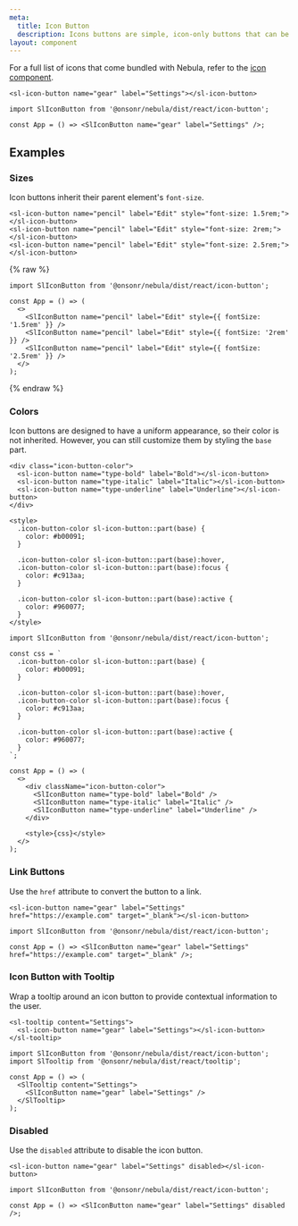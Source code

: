```yaml
---
meta:
  title: Icon Button
  description: Icons buttons are simple, icon-only buttons that can be used for actions and in toolbars.
layout: component
---
```


For a full list of icons that come bundled with Nebula, refer to the [icon component](/components/icon).

```html:preview
<sl-icon-button name="gear" label="Settings"></sl-icon-button>
```

```jsx:react
import SlIconButton from '@onsonr/nebula/dist/react/icon-button';

const App = () => <SlIconButton name="gear" label="Settings" />;
```

## Examples

### Sizes

Icon buttons inherit their parent element's `font-size`.

```html:preview
<sl-icon-button name="pencil" label="Edit" style="font-size: 1.5rem;"></sl-icon-button>
<sl-icon-button name="pencil" label="Edit" style="font-size: 2rem;"></sl-icon-button>
<sl-icon-button name="pencil" label="Edit" style="font-size: 2.5rem;"></sl-icon-button>
```

{% raw %}

```jsx:react
import SlIconButton from '@onsonr/nebula/dist/react/icon-button';

const App = () => (
  <>
    <SlIconButton name="pencil" label="Edit" style={{ fontSize: '1.5rem' }} />
    <SlIconButton name="pencil" label="Edit" style={{ fontSize: '2rem' }} />
    <SlIconButton name="pencil" label="Edit" style={{ fontSize: '2.5rem' }} />
  </>
);
```

{% endraw %}

### Colors

Icon buttons are designed to have a uniform appearance, so their color is not inherited. However, you can still customize them by styling the `base` part.

```html:preview
<div class="icon-button-color">
  <sl-icon-button name="type-bold" label="Bold"></sl-icon-button>
  <sl-icon-button name="type-italic" label="Italic"></sl-icon-button>
  <sl-icon-button name="type-underline" label="Underline"></sl-icon-button>
</div>

<style>
  .icon-button-color sl-icon-button::part(base) {
    color: #b00091;
  }

  .icon-button-color sl-icon-button::part(base):hover,
  .icon-button-color sl-icon-button::part(base):focus {
    color: #c913aa;
  }

  .icon-button-color sl-icon-button::part(base):active {
    color: #960077;
  }
</style>
```

```jsx:react
import SlIconButton from '@onsonr/nebula/dist/react/icon-button';

const css = `
  .icon-button-color sl-icon-button::part(base) {
    color: #b00091;
  }

  .icon-button-color sl-icon-button::part(base):hover,
  .icon-button-color sl-icon-button::part(base):focus {
    color: #c913aa;
  }

  .icon-button-color sl-icon-button::part(base):active {
    color: #960077;
  }
`;

const App = () => (
  <>
    <div className="icon-button-color">
      <SlIconButton name="type-bold" label="Bold" />
      <SlIconButton name="type-italic" label="Italic" />
      <SlIconButton name="type-underline" label="Underline" />
    </div>

    <style>{css}</style>
  </>
);
```

### Link Buttons

Use the `href` attribute to convert the button to a link.

```html:preview
<sl-icon-button name="gear" label="Settings" href="https://example.com" target="_blank"></sl-icon-button>
```

```jsx:react
import SlIconButton from '@onsonr/nebula/dist/react/icon-button';

const App = () => <SlIconButton name="gear" label="Settings" href="https://example.com" target="_blank" />;
```

### Icon Button with Tooltip

Wrap a tooltip around an icon button to provide contextual information to the user.

```html:preview
<sl-tooltip content="Settings">
  <sl-icon-button name="gear" label="Settings"></sl-icon-button>
</sl-tooltip>
```

```jsx:react
import SlIconButton from '@onsonr/nebula/dist/react/icon-button';
import SlTooltip from '@onsonr/nebula/dist/react/tooltip';

const App = () => (
  <SlTooltip content="Settings">
    <SlIconButton name="gear" label="Settings" />
  </SlTooltip>
);
```

### Disabled

Use the `disabled` attribute to disable the icon button.

```html:preview
<sl-icon-button name="gear" label="Settings" disabled></sl-icon-button>
```

```jsx:react
import SlIconButton from '@onsonr/nebula/dist/react/icon-button';

const App = () => <SlIconButton name="gear" label="Settings" disabled />;
```
